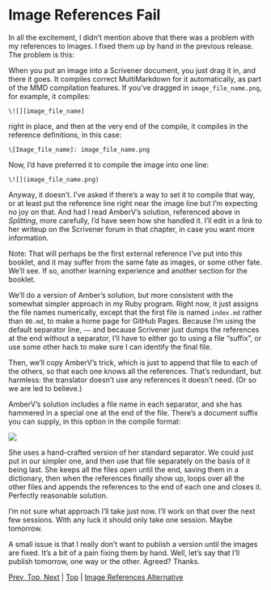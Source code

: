 # Image References Fail #

In all the excitement, I didn’t mention above that there was a problem with my references to images. I fixed them up by hand in the previous release. The problem is this:

When you put an image into a Scrivener document, you just drag it in, and there it goes. It compiles correct MultiMarkdown for it automatically, as part of the MMD compilation features. If you’ve dragged in `image_file_name.png`, for example, it compiles:

`\![][image_file_name]`

right in place, and then at the very end of the compile, it compiles in the reference definitions, in this case:

`\[Image_file_name]: image_file_name.png`

Now, I’d have preferred it to compile the image into one line:

`\![](image_file_name.png)`

Anyway, it doesn’t. I’ve asked if there’s a way to set it to compile that way, or at least put the reference line right near the image line but I’m expecting no joy on that. And had I read AmberV’s solution, referenced above in *Splitting*, more carefully, I’d have seen how she handled it. I’ll edit in a link to her writeup on the Scrivener forum in that chapter, in case you want more information.

Note: That will perhaps be the first external reference I’ve put into this booklet, and it may suffer from the same fate as images, or some other fate. We’ll see. If so, another learning experience and another section for the booklet.

We’ll do a version of Amber’s solution, but more consistent with the somewhat simpler approach in my Ruby program. Right now, it just assigns the file names numerically, except that the first file is named `index.md` rather than `00.md`, to make a home page for GitHub Pages. Because I’m using the default separator line, `——` and because Scrivener just dumps the references at the end without a separator, I’ll have to either go to using a file “suffix”, or use some other hack to make sure I can identify the final file.

Then, we’ll copy AmberV’s trick, which is just to append that file to each of the others, so that each one knows all the references. That’s redundant, but harmless: the translator doesn’t use any references it doesn’t need. (Or so we are led to believe.)

AmberV’s solution includes a file name in each separator, and she has hammered in a special one at the end of the file. There’s a document suffix you can supply, in this option in the compile format:

![][ScreenShot2018-06-17at8.13.28PM]

She uses a hand-crafted version of her standard separator. We could just put in our simpler one, and then use that file separately on the basis of it being last. She keeps all the files open until the end, saving them in a dictionary, then when the references finally show up, loops over all the other files and appends the references to the end of each one and closes it. Perfectly reasonable solution.

I’m not sure what approach I’ll take just now. I’ll work on that over the next few sessions. With any luck it should only take one session. Maybe tomorrow.

A small issue is that I really don’t want to publish a version until the images are fixed. It’s a bit of a pain fixing them by hand. Well, let’s say that I’ll publish tomorrow, one way or the other. Agreed? Thanks.



[Prev, Top, Next](12.html) | [Top](index.html) | [Image References Alternative](14.html)




[ScreenShot2018-06-17at5.43.41AM]: ScreenShot2018-06-17at5.43.41AM.png

[ScreenShot2018-06-15at3.48.45AM]: ScreenShot2018-06-15at3.48.45AM.png

[ScreenShot2018-06-15at3.56.55AM]: ScreenShot2018-06-15at3.56.55AM.png

[ScreenShot2018-06-15at3.59.33AM]: ScreenShot2018-06-15at3.59.33AM.png

[ScreenShot2018-06-15at4.15.13AM]: ScreenShot2018-06-15at4.15.13AM.png

[ScreenShot2018-06-15at4.31.51AM]: ScreenShot2018-06-15at4.31.51AM.png

[ScreenShot2018-06-15at4.33.00AM]: ScreenShot2018-06-15at4.33.00AM.png

[ScreenShot2018-06-15at4.34.19AM]: ScreenShot2018-06-15at4.34.19AM.png

[ScreenShot2018-06-15at4.35.50AM]: ScreenShot2018-06-15at4.35.50AM.png

[ScreenShot2018-06-15at4.53.51AM]: ScreenShot2018-06-15at4.53.51AM.png

[ScreenShot2018-06-15at4.55.43AM]: ScreenShot2018-06-15at4.55.43AM.png

[ScreenShot2018-06-15at5.07.22AM]: ScreenShot2018-06-15at5.07.22AM.png

[ScreenShot2018-06-15at5.12.50AM]: ScreenShot2018-06-15at5.12.50AM.png

[ScreenShot2018-06-15at5.14.54AM]: ScreenShot2018-06-15at5.14.54AM.png

[ScreenShot2018-06-15at9.24.21AM]: ScreenShot2018-06-15at9.24.21AM.png

[ScreenShot2018-06-15at9.59.53AM]: ScreenShot2018-06-15at9.59.53AM.png

[ScreenShot2018-06-16at7.47.10AM]: ScreenShot2018-06-16at7.47.10AM.png

[ScreenShot2018-06-17at6.41.19AM]: ScreenShot2018-06-17at6.41.19AM.png

[ScreenShot2018-06-17at7.05.30AM]: ScreenShot2018-06-17at7.05.30AM.png

[ScreenShot2018-06-17at8.13.28PM]: ScreenShot2018-06-17at8.13.28PM.png

[ScreenShot2018-06-18at9.45.26AM]: ScreenShot2018-06-18at9.45.26AM.png

[ScreenShot2018-06-17at6.06.28AM]: ScreenShot2018-06-17at6.06.28AM.png

